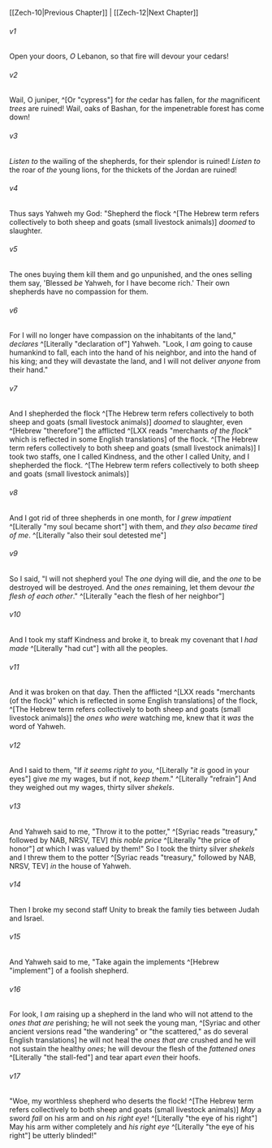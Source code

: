 ﻿---
aliases:
  - Zechariah 11
---

[[Zech-10|Previous Chapter]] | [[Zech-12|Next Chapter]]

###### v1
Open your doors, _O_ Lebanon,
so that fire will devour your cedars!

###### v2
Wail, O juniper, ^[Or "cypress"] for _the_ cedar has fallen,
for _the_ magnificent _trees_ are ruined!
Wail, oaks of Bashan,
for the impenetrable forest has come down!

###### v3
_Listen to_ the wailing of the shepherds,
for their splendor is ruined!
_Listen to_ the roar of _the_ young lions,
for the thickets of the Jordan are ruined!

###### v4
Thus says Yahweh my God: "Shepherd the flock ^[The Hebrew term refers collectively to both sheep and goats (small livestock animals)] _doomed_ to slaughter.

###### v5
The ones buying them kill them and go unpunished, and the ones selling them say, 'Blessed _be_ Yahweh, for I have become rich.' Their own shepherds have no compassion for them.

###### v6
For I will no longer have compassion on the inhabitants of the land," _declares_ ^[Literally "declaration of"] Yahweh. "Look, I _am_ going to cause humankind to fall, each into the hand of his neighbor, and into the hand of his king; and they will devastate the land, and I will not deliver _anyone_ from their hand."

###### v7
And I shepherded the flock ^[The Hebrew term refers collectively to both sheep and goats (small livestock animals)] _doomed_ to slaughter, even ^[Hebrew "therefore"] the afflicted ^[LXX reads "merchants _of the flock_" which is reflected in some English translations] of the flock. ^[The Hebrew term refers collectively to both sheep and goats (small livestock animals)] I took two staffs, one I called Kindness, and the other I called Unity, and I shepherded the flock. ^[The Hebrew term refers collectively to both sheep and goats (small livestock animals)]

###### v8
And I got rid of three shepherds in one month, for _I grew impatient_ ^[Literally "my soul became short"] with them, and _they also became tired of me_. ^[Literally "also their soul detested me"]

###### v9
So I said, "I will not shepherd you! The _one_ dying will die, and the _one_ to be destroyed will be destroyed. And the _ones_ remaining, let them devour _the flesh of each other_." ^[Literally "each the flesh of her neighbor"]

###### v10
And I took my staff Kindness and broke it, to break my covenant that I _had made_ ^[Literally "had cut"] with all the peoples.

###### v11
And it was broken on that day. Then the afflicted ^[LXX reads "merchants (of the flock)" which is reflected in some English translations] of the flock, ^[The Hebrew term refers collectively to both sheep and goats (small livestock animals)] the _ones who were_ watching me, knew that it _was_ the word of Yahweh.

###### v12
And I said to them, "If _it seems right to you_, ^[Literally "_it is_ good in your eyes"] give _me_ my wages, but if not, _keep them_." ^[Literally "refrain"] And they weighed out my wages, thirty silver _shekels_.

###### v13
And Yahweh said to me, "Throw it to the potter," ^[Syriac reads "treasury," followed by NAB, NRSV, TEV] _this noble price_ ^[Literally "the price of honor"] _at_ which I was valued by them!" So I took the thirty silver _shekels_ and I threw them to the potter ^[Syriac reads "treasury," followed by NAB, NRSV, TEV] _in_ the house of Yahweh.

###### v14
Then I broke my second staff Unity to break the family ties between Judah and Israel.

###### v15
And Yahweh said to me, "Take again the implements ^[Hebrew "implement"] of a foolish shepherd.

###### v16
For look, I _am_ raising up a shepherd in the land who will not attend to the _ones that are_ perishing; he will not seek the young man, ^[Syriac and other ancient versions read "the wandering" or "the scattered," as do several English translations] he will not heal the _ones that are_ crushed and he will not sustain the healthy _ones_; he will devour the flesh of the _fattened ones_ ^[Literally "the stall-fed"] and tear apart _even_ their hoofs.

###### v17
"Woe, my worthless shepherd
who deserts the flock! ^[The Hebrew term refers collectively to both sheep and goats (small livestock animals)]
_May_ a sword _fall_ on his arm
and on _his right eye_! ^[Literally "the eye of his right"]
May his arm wither completely
and _his right eye_ ^[Literally "the eye of his right"] be utterly blinded!"